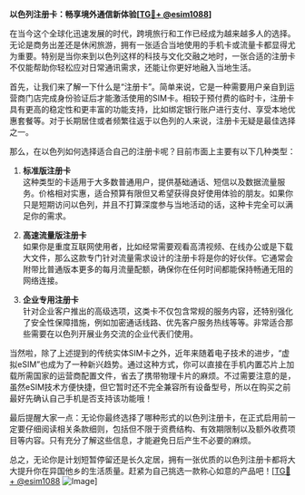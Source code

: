 **以色列注册卡：畅享境外通信新体验[[TG💪+ @esim1088](https://t.me/s/esim1088)]**

在当今这个全球化迅速发展的时代，跨境旅行和工作已经成为越来越多人的选择。无论是商务出差还是休闲旅游，拥有一张适合当地使用的手机卡或流量卡都显得尤为重要。特别是当你来到以色列这样的科技与文化交融之地时，一张合适的注册卡不仅能帮助你轻松应对日常通讯需求，还能让你更好地融入当地生活。

首先，让我们来了解一下什么是“注册卡”。简单来说，它是一种需要用户亲自到运营商门店完成身份验证后才能激活使用的SIM卡。相较于预付费的临时卡，注册卡具有更高的稳定性和更丰富的功能支持，比如绑定银行账户进行支付、享受本地优惠套餐等。对于长期居住或者频繁往返于以色列的人来说，注册卡无疑是最佳选择之一。

那么，在以色列如何选择适合自己的注册卡呢？目前市面上主要有以下几种类型：

1. **标准版注册卡**  
   这种类型的卡适用于大多数普通用户，提供基础通话、短信以及数据流量服务。价格相对实惠，适合预算有限但又希望获得良好使用体验的朋友。如果你只是短期访问以色列，并且不打算深度参与当地活动的话，这种卡完全可以满足你的需求。

2. **高速流量版注册卡**  
   如果你是重度互联网使用者，比如经常需要观看高清视频、在线办公或是下载大文件，那么这款专门针对流量需求设计的注册卡将是你的好伙伴。它通常会附带比普通版本更多的每月流量配额，确保你在任何时间都能保持畅通无阻的网络连接。

3. **企业专用注册卡**  
   针对企业客户推出的高级选项，这类卡不仅包含常规的服务内容，还特别强化了安全性保障措施，例如加密通话线路、优先客户服务热线等等。非常适合那些需要在以色列开展业务交流的企业代表们使用。

当然啦，除了上述提到的传统实体SIM卡之外，近年来随着电子技术的进步，“虚拟eSIM”也成为了一种新兴趋势。通过这种方式，你可以直接在手机内置芯片上加载所需国家的运营商配置文件，省去了携带物理卡片的麻烦。不过需要注意的是，虽然eSIM技术方便快捷，但它暂时还不完全兼容所有设备型号，所以在购买之前最好先确认自己手机是否支持该功能哦！

最后提醒大家一点：无论你最终选择了哪种形式的以色列注册卡，在正式启用前一定要仔细阅读相关条款细则，包括但不限于资费结构、有效期限制以及额外收费项目等内容。只有充分了解这些信息，才能避免日后产生不必要的麻烦。

总之，无论你是计划短暂停留还是长久定居，拥有一张优质的以色列注册卡都将大大提升你在异国他乡的生活质量。赶紧为自己挑选一款称心如意的产品吧！[[TG💪+ @esim1088](https://t.me/s/esim1088) ![Image](https://i.postimg.cc/4NQfJmqS/Snipaste-2025-05-13-00-14-12.png)]